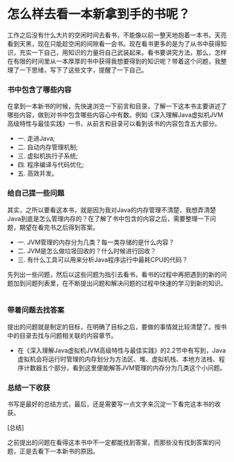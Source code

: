 # 怎么样去看一本新拿到手的书呢？

工作之后没有什么大片的空闲时间去看书，不能像以前一整天地抱着一本书，天亮看到天黑，现在只能趁空闲的间隙看一会书。现在看书更多的是为了从书中获得知识，充实一下自己，用知识的力量将自己武装起来。看书要讲究方法，那么，怎样在有限的时间里从一本厚厚的书中获得我想要得到的知识呢？带着这个问题，我整理了一下思绪，写下了这些文字，提醒了一下自己。<br>

### 书中包含了哪些内容

在拿到一本新书的时候，先快速浏览一下前言和目录，了解一下这本书主要讲述了哪些内容，做到对书中包含哪些内容心中有数。例如《深入理解Java虚拟机JVM高级特性与最佳实践》一书，从前言和目录可以看到该书的内容包含五大部分。<br>
    
* 一. 走进Java;<br>
* 二. 自动内存管理机制;<br>
* 三. 虚拟机执行子系统;<br>
* 四. 程序编译与代码优化;<br>
* 五. 高效并发。<br>

### 给自己提一些问题

其实，之所以要看这本书，就是因为我对Java的内存管理不清楚，我想弄清楚Java到底是怎么管理内存的？在了解了书中包含的内容之后，需要整理一下问题，期望在看完书之后得到答案。<br>

* 一. JVM管理的内存分为几类？每一类存储的是什么内容？<br>
* 二. JVM是怎么做垃圾回收的？什么时候进行回收？<br>
* 三. 有什么工具可以用来分析Java程序运行中最耗CPU的代码？<br>

先列出一些问题，然后以这些问题为指引去看书，看书的过程中再把遇到的新的问题加到问题列表里，在不断提出问题和解决问题的过程中快速的学习到新的知识。<br>
    
### 带着问题去找答案

提出的问题就是制定的目标，在明确了目标之后，要做的事情就比较清楚了。按书中的目录去找与问题相关联的内容章节。<br>

* 在《深入理解Java虚拟机JVM高级特性与最佳实践》的2.2节中有写到，Java虚拟机会将运行时管理的内存划分为方法区、堆、虚拟机栈、本地方法栈、程序计数器五个部分，看到这里便能解答JVM管理的内存分为几类这个小问题。<br>

### 总结一下收获

书写是最好的总结方式，最后，还是需要写一点文字来沉淀一下看完这本书的收获。<br>

[总结]<br>

之前提出的问题在看得这本书中不一定都能找到答案，而那些没有找到答案的问题，正是去看下一本新书的原因。<br>
